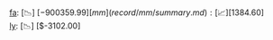 [fa](record/fa/summary.md): [📉] [$-900359.99]  
[mm](record/mm/summary.md): [📈] [$1384.60]  
[ly](record/ly/summary.md): [📉] [$-3102.00]  
